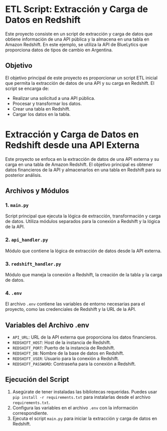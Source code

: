# ETL Script: Extracción y Carga de Datos en Redshift

Este proyecto consiste en un script de extracción y carga de datos que obtiene información de una API pública y la almacena en una tabla en Amazon Redshift. En este ejemplo, se utiliza la API de BlueLytics que proporciona datos de tipos de cambio en Argentina.

## Objetivo

El objetivo principal de este proyecto es proporcionar un script ETL inicial que permita la extracción de datos de una API y su carga en Redshift. El script se encarga de:

- Realizar una solicitud a una API pública.
- Procesar y transformar los datos.
- Crear una tabla en Redshift.
- Cargar los datos en la tabla.

# Extracción y Carga de Datos en Redshift desde una API Externa

Este proyecto se enfoca en la extracción de datos de una API externa y su carga en una tabla de Amazon Redshift. El objetivo principal es obtener datos financieros de la API y almacenarlos en una tabla en Redshift para su posterior análisis.

## Archivos y Módulos

### 1. `main.py`
Script principal que ejecuta la lógica de extracción, transformación y carga de datos. Utiliza módulos separados para la conexión a Redshift y la lógica de la API.

### 2. `api_handler.py`
Módulo que contiene la lógica de extracción de datos desde la API externa.

### 3. `redshift_handler.py`
Módulo que maneja la conexión a Redshift, la creación de la tabla y la carga de datos.

### 4. `.env`
El archivo `.env` contiene las variables de entorno necesarias para el proyecto, como las credenciales de Redshift y la URL de la API.

## Variables del Archivo .env

- `API_URL`: URL de la API externa que proporciona los datos financieros.
- `REDSHIFT_HOST`: Host de la instancia de Redshift.
- `REDSHIFT_PORT`: Puerto de la instancia de Redshift.
- `REDSHIFT_DB`: Nombre de la base de datos en Redshift.
- `REDSHIFT_USER`: Usuario para la conexión a Redshift.
- `REDSHIFT_PASSWORD`: Contraseña para la conexión a Redshift.

## Ejecución del Script

1. Asegúrate de tener instaladas las bibliotecas requeridas. Puedes usar `pip install -r requirements.txt` para instalarlas desde el archivo `requirements.txt`.
2. Configura las variables en el archivo `.env` con la información correspondiente.
3. Ejecuta el script `main.py` para iniciar la extracción y carga de datos en Redshift.
